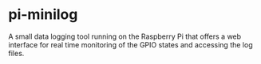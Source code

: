 # pi-minilog
A small data logging tool running on the Raspberry Pi that offers a web interface for real time monitoring of the GPIO states and accessing the log files.
